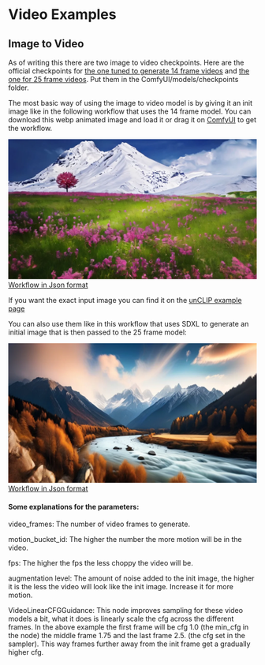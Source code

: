 # Video Examples

## Image to Video

As of writing this there are two image to video checkpoints. Here are the official checkpoints for [the one tuned to generate 14 frame videos](https://huggingface.co/stabilityai/stable-video-diffusion-img2vid/blob/main/svd.safetensors) and [the one for 25 frame videos](https://huggingface.co/stabilityai/stable-video-diffusion-img2vid-xt/blob/main/svd_xt.safetensors). Put them in the ComfyUI/models/checkpoints folder.


The most basic way of using the image to video model is by giving it an init image like in the following workflow that uses the 14 frame model.
You can download this webp animated image and load it or drag it on [ComfyUI](https://github.com/comfyanonymous/ComfyUI) to get the workflow.

![Example](image_to_video.webp)
[Workflow in Json format](workflow_image_to_video.json)

If you want the exact input image you can find it on the [unCLIP example page](../unclip)

You can also use them like in this workflow that uses SDXL to generate an initial image that is then passed to the 25 frame model:

![Example](txt_to_image_to_video.webp)
[Workflow in Json format](workflow_txt_to_img_to_video.json)

#### Some explanations for the parameters:

video_frames: The number of video frames to generate.

motion_bucket_id: The higher the number the more motion will be in the video.

fps: The higher the fps the less choppy the video will be.

augmentation level: The amount of noise added to the init image, the higher it is the less the video will look like the init image. Increase it for more motion.

VideoLinearCFGGuidance: This node improves sampling for these video models a bit, what it does is linearly scale the cfg across the different frames. In the above example the first frame will be cfg 1.0 (the min_cfg in the node) the middle frame 1.75 and the last frame 2.5. (the cfg set in the sampler). This way frames further away from the init frame get a gradually higher cfg.
